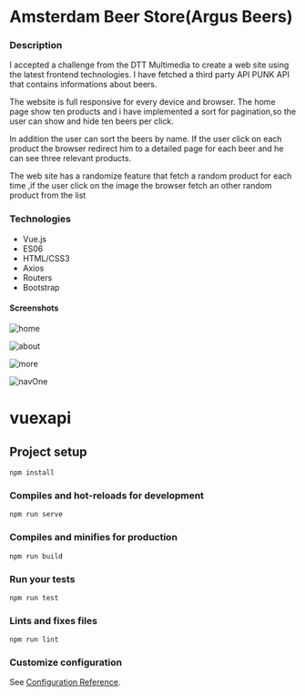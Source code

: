 # Amsterdam Beer Store(Argus Beers)

### Description
 I accepted a challenge from the DTT Multimedia to create a web site using the latest frontend technologies. I have fetched a third party API PUNK API that contains informations about beers. 
 
 The website is full responsive for every device and  browser. The home page show ten products and i have implemented a sort for pagination,so the user can show and hide ten beers per click.
 
  In addition the user can sort the beers by name. If the user click on each product the browser redirect him  to a detailed page  for each beer and he can see three relevant products.
  
 The web site has a randomize feature that fetch a  random product for each time ,if the user click on the image the browser fetch an other random product from the list

### Technologies
* Vue.js
* ES06
* HTML/CSS3
* Axios
* Routers
* Bootstrap


#### Screenshots
![home](https://i.imgur.com/YD58b2x.png)

![about](https://i.imgur.com/79Lzb8W.png)

![more](https://i.imgur.com/SNnhKc7.png)

![navOne](https://i.imgur.com/tdxRJLe.png)



# vuexapi

## Project setup
```
npm install
```

### Compiles and hot-reloads for development
```
npm run serve
```

### Compiles and minifies for production
```
npm run build
```

### Run your tests
```
npm run test
```

### Lints and fixes files
```
npm run lint
```

### Customize configuration
See [Configuration Reference](https://cli.vuejs.org/config/).






